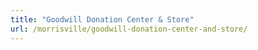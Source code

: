 ```yaml
---
title: "Goodwill Donation Center & Store"
url: /morrisville/goodwill-donation-center-and-store/
---
```

